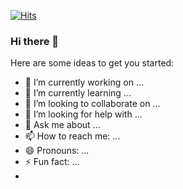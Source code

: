 [![Hits](https://hits.seeyoufarm.com/api/count/incr/badge.svg?url=https%3A%2F%2Fgithub.com%2Ftwosoull&count_bg=%230094B3&title_bg=%23FF935D&icon=github.svg&icon_color=%23FFF3E0&title=hits&edge_flat=false)](https://hits.seeyoufarm.com)
### Hi there 👋


<!--
**twosoull/twosoull** is a ✨ _special_ ✨ repository because its `README.md` (this file) appears on your GitHub profile.
-->
Here are some ideas to get you started:

- 🔭 I’m currently working on ...
- 🌱 I’m currently learning ...
- 👯 I’m looking to collaborate on ...
- 🤔 I’m looking for help with ...
- 💬 Ask me about ...
- 📫 How to reach me: ...
- 😄 Pronouns: ...
- ⚡ Fun fact: ...
-
